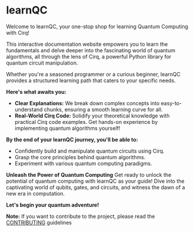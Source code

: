 # learnQC
Welcome to learnQC, your one-stop shop for learning Quantum Computing with Cirq!

This interactive documentation website empowers you to learn the fundamentals and delve deeper into the fascinating world of quantum algorithms, all through the lens of Cirq, a powerful Python library for quantum circuit manipulation.

Whether you're a seasoned programmer or a curious beginner, learnQC provides a structured learning path that caters to your specific needs.

**Here's what awaits you:**
- **Clear Explanations:** We break down complex concepts into easy-to-understand chunks, ensuring a smooth learning curve for all.
- **Real-World Cirq Code:** Solidify your theoretical knowledge with practical Cirq code examples. Get hands-on experience by implementing quantum algorithms yourself!

**By the end of your learnQC journey, you'll be able to:**
- Confidently build and manipulate quantum circuits using Cirq.
- Grasp the core principles behind quantum algorithms.
- Experiment with various quantum computing paradigms.

**Unleash the Power of Quantum Computing**
Get ready to unlock the potential of quantum computing with learnQC as your guide! Dive into the captivating world of qubits, gates, and circuits, and witness the dawn of a new era in computation.

**Let's begin your quantum adventure!**

**Note:**
If you want to contribute to the project, please read the [CONTRIBUTING](https://kausthub-kannan.github.io/learnQC/contributing/CONTRIBUTING) guidelines
